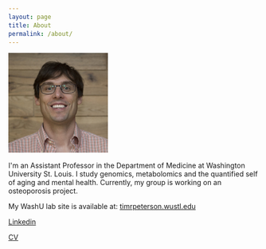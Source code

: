 ```yaml
---
layout: page
title: About
permalink: /about/
---
```


<img src="/img/tim-square.jpg" alt="Tim Peterson" style="width: 200px;border-radius;4px"/>


<!--![/img/tim-better.jpg](/img/tim-better.jpg)-->

I'm an Assistant Professor in the Department of Medicine at Washington University St. Louis. I study genomics, metabolomics and the quantified self of aging and mental health. Currently, my group is working on an osteoporosis project.


My WashU lab site is available at: [timrpeterson.wustl.edu](http://dbbs.wustl.edu/faculty/Pages/faculty_bio.aspx?SID=6646)

[Linkedin](https://www.linkedin.com/petersontimr)

[CV](https://drive.google.com/file/d/0B3ZPujVKX6GIUlJiQWJhUll5c3M/view?usp=sharing)



